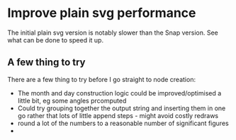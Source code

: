 Improve plain svg performance
=============================

The initial plain svg version is notably slower than the Snap version.
See what can be done to speed it up.

A few thing to try
------------------
There are a few thing to try before I go straight to node creation:

* The month and day construction logic could be improved/optimised a little bit, eg some angles prcomputed
* Could try grouping together the output string and inserting them in one go rather that lots of little append steps - might avoid costly redraws
* round a lot of the numbers to a reasonable number of significant figures
*



